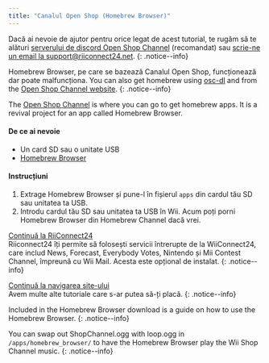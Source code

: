 ```yaml
---
title: "Canalul Open Shop (Homebrew Browser)"
---
```


Dacă ai nevoie de ajutor pentru orice legat de acest tutorial, te rugăm să te alături [serverului de discord Open Shop Channel](https://discord.gg/osc) (recomandat) sau [scrie-ne un email la support@riiconnect24.net](mailto:support@riiconnect24.net).
{: .notice--info}

Homebrew Browser, pe care se bazează Canalul Open Shop, funcționează dar poate malfuncționa. You can also get homebrew using [osc-dl](https://github.com/dhtdht020/osc-dl/releases/latest) and from the [Open Shop Channel website](https://oscwii.org/).
{: .notice--info}

The [Open Shop Channel](https://oscwii.org/) is where you can go to get homebrew apps. It is a revival project for an app called Homebrew Browser.

#### De ce ai nevoie
* Un card SD sau o unitate USB
* [Homebrew Browser](/assets/files/homebrew_browser_v0.3.9e.zip)

#### Instrucțiuni

1. Extrage Homebrew Browser și pune-l în fișierul `apps` din cardul tău SD sau unitatea ta USB.
2. Introdu cardul tău SD sau unitatea ta USB în Wii. Acum poți porni Homebrew Browser din Homebrew Channel dacă vrei.

[Continuă la RiiConnect24](riiconnect24)<br> Riiconnect24 îți permite să folosești servicii întrerupte de la WiiConnect24, care includ News, Forecast, Everybody Votes, Nintendo și Mii Contest Channel, împreună cu Wii Mail. Acesta este opțional de instalat.
{: .notice--info}

[Continuă la navigarea site-ului](site-navigation)<br> Avem multe alte tutoriale care s-ar putea să-ți placă.
{: .notice--info}

Included in the Homebrew Browser download is a guide on how to use the Homebrew Browser.
{: .notice--info}

You can swap out ShopChannel.ogg with loop.ogg in `/apps/homebrew_browser/` to have the Homebrew Browser play the Wii Shop Channel music.
{: .notice--info}
